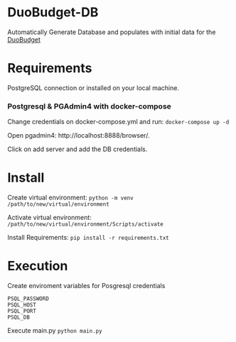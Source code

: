 # DuoBudget-DB
Automatically Generate Database and populates with initial data for the [DuoBudget](https://github.com/Nozeren/DuoBudget)

# Requirements
PostgreSQL connection or installed on your local machine.
### Postgresql & PGAdmin4 with docker-compose
Change credentials on docker-compose.yml and run:
`docker-compose up -d`

Open pgadmin4: http://localhost:8888/browser/.

Click on add server and add the DB credentials.

# Install
Create virtual environment:
`python -m venv /path/to/new/virtual/environment`

Activate virtual environment:
`/path/to/new/virtual/environment/Scripts/activate`

Install Requirements:
`pip install -r requirements.txt`

# Execution
Create enviroment variables for Posgresql credentials
```PSQL_USER
PSQL_PASSWORD
PSQL_HOST
PSQL_PORT 
PSQL_DB
```

Execute main.py
`python main.py`
